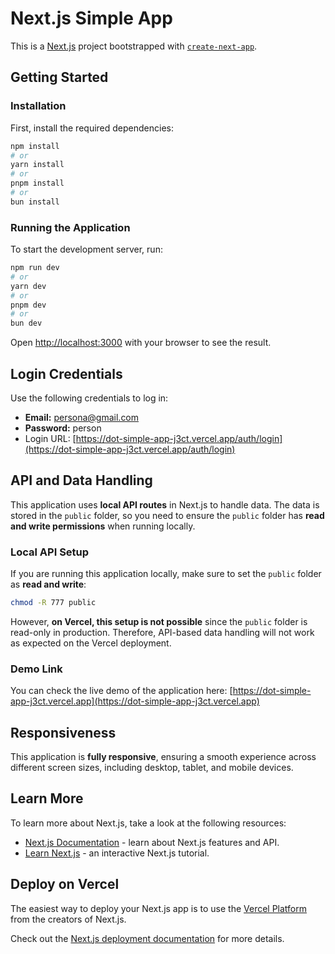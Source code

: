 # Next.js Simple App

This is a [Next.js](https://nextjs.org) project bootstrapped with [`create-next-app`](https://nextjs.org/docs/pages/api-reference/create-next-app).

## Getting Started

### Installation

First, install the required dependencies:

```bash
npm install
# or
yarn install
# or
pnpm install
# or
bun install
```

### Running the Application

To start the development server, run:

```bash
npm run dev
# or
yarn dev
# or
pnpm dev
# or
bun dev
```

Open [http://localhost:3000](http://localhost:3000) with your browser to see the result.

## Login Credentials

Use the following credentials to log in:
- **Email:** persona@gmail.com  
- **Password:** person  
- Login URL: [https://dot-simple-app-j3ct.vercel.app/auth/login](https://dot-simple-app-j3ct.vercel.app/auth/login)

## API and Data Handling

This application uses **local API routes** in Next.js to handle data. The data is stored in the `public` folder, so you need to ensure the `public` folder has **read and write permissions** when running locally.

### Local API Setup
If you are running this application locally, make sure to set the `public` folder as **read and write**:

```bash
chmod -R 777 public
```

However, **on Vercel, this setup is not possible** since the `public` folder is read-only in production. Therefore, API-based data handling will not work as expected on the Vercel deployment.

### Demo Link
You can check the live demo of the application here: [https://dot-simple-app-j3ct.vercel.app](https://dot-simple-app-j3ct.vercel.app)

## Responsiveness
This application is **fully responsive**, ensuring a smooth experience across different screen sizes, including desktop, tablet, and mobile devices.

## Learn More
To learn more about Next.js, take a look at the following resources:

- [Next.js Documentation](https://nextjs.org/docs) - learn about Next.js features and API.
- [Learn Next.js](https://nextjs.org/learn-pages-router) - an interactive Next.js tutorial.

## Deploy on Vercel
The easiest way to deploy your Next.js app is to use the [Vercel Platform](https://vercel.com/new?utm_medium=default-template&filter=next.js&utm_source=create-next-app&utm_campaign=create-next-app-readme) from the creators of Next.js.

Check out the [Next.js deployment documentation](https://nextjs.org/docs/pages/building-your-application/deploying) for more details.

